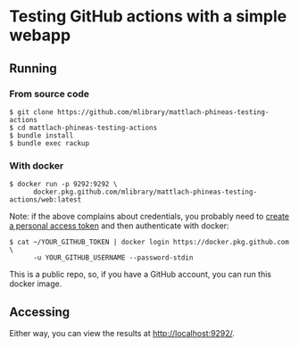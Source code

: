 Testing GitHub actions with a simple webapp
===========================================

Running
-------

### From source code

    $ git clone https://github.com/mlibrary/mattlach-phineas-testing-actions
    $ cd mattlach-phineas-testing-actions
    $ bundle install
    $ bundle exec rackup

### With docker

    $ docker run -p 9292:9292 \
          docker.pkg.github.com/mlibrary/mattlach-phineas-testing-actions/web:latest

Note: if the above complains about credentials, you probably need to
[create a personal access token][1] and then authenticate with docker:

    $ cat ~/YOUR_GITHUB_TOKEN | docker login https://docker.pkg.github.com \
          -u YOUR_GITHUB_USERNAME --password-stdin

This is a public repo, so, if you have a GitHub account, you can run
this docker image.

Accessing
---------

Either way, you can view the results at <http://localhost:9292/>.

[1]: https://docs.github.com/en/github/authenticating-to-github/creating-a-personal-access-token

